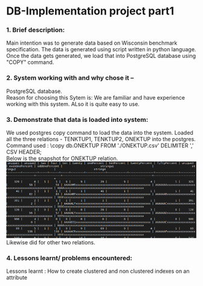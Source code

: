 # DB-Implementation project part1
### 1. Brief description:
Main intention was to generate data based on Wisconsin benchmark specification. The data is generated using script written in python language. Once the data gets generated, we load that into PostgreSQL database using "COPY" command.

### 2. System working with and why chose it –
PostgreSQL database. <br />
Reason for choosing this Sytem is: We are familiar and have experience working with this system.  ALso it is quite easy to use. 

### 3. Demonstrate that data is loaded into system:
We used postgres copy command to load the data into the system. Loaded all the three relations - TENKTUP1, TENKTUP2, ONEKTUP into the postgres.<br />
Command used : \copy db.ONEKTUP FROM './ONEKTUP.csv' DELIMITER ',' CSV HEADER;<br />
Below is the snapshot for ONEKTUP relation.
![](../Images/onektup.PNG)
Likewise did for other two relations.

### 4. Lessons learnt/ problems encountered:
Lessons learnt : How to create clustered and non clustered indexes on an attribute 

